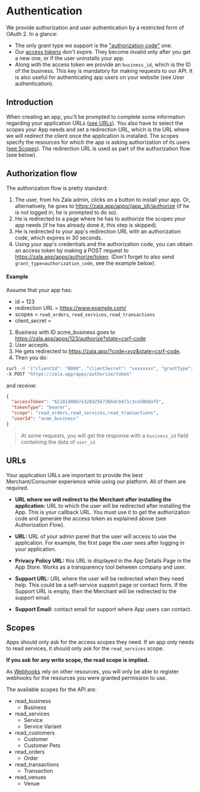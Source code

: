 # Authentication

We provide authorization and user authentication by a restricted form of OAuth 2. In a glance:

- The only grant type we support is the ["authorization code"](https://oauth.net/2/grant-types/authorization-code/) one.
- Our [access tokens](https://oauth.net/2/access-tokens/) don't expire. They become invalid only after you get a new one, or if the user uninstalls your app.
- Along with the access token we provide an `business_id`, which is the ID of the business. This key is mandatory for making requests to our API. It is also useful for authenticating app users on your website (see User authentication).

## Introduction

When creating an app, you'll be prompted to complete some information regarding your application URLs ([see URLs](https://github.com/zala-team/zala-api-docs/blob/master/resources/authentication.md#urls)). 
You also have to select the scopes your App needs and set a redirection URL, which is the URL where we will redirect the client once the application is installed. The scopes specify the resources for which the app is asking authorization of its users ([see Scopes](https://github.com/zala-team/zala-api-docs/blob/master/resources/authentication.md#scopes)). The redirection URL is used as part of the authorization flow (see below).

## Authorization flow

The authorization flow is pretty standard:

1. The user, from his Zala admin, clicks on a button to install your app. Or, alternatively, he goes to https://zala.app/apps/(app_id)/authorize (if he is not logged in, he is prompted to do so).
2. He is redirected to a page where he has to authorize the scopes your app needs (if he has already done it, this step is skipped).
3. He is redirected to your app's redirection URL with an authorization code, which expires in 30 seconds.
4. Using your app's credentials and the authorization code, you can obtain an access token by making a POST request to https://zala.app/apps/authorize/token. (Don't forget to also send `grant_type=authorization_code`, see the example below).

#### Example

Assume that your app has:

- id = 123
- redirection URL = https://www.example.com/
- scopes = `read_orders`, `read_services`, `read_transactions`
- client_secret = <your-client-secret>

1. Business with ID acme_business goes to https://zala.app/apps/123/authorize?state=csrf-code
2. User accepts.
3. He gets redirected to https://zala.app/?code=xyz&state=csrf-code.
4. Then you do:

```sh
curl -d '{"clientId": "0000", "clientSecret": "xxxxxxxx", "grantType": "authorization_code", "code": "xxxxxxxx" }' \
-X POST "https://zala.app/apps/authorize/token"
```

and receive:

```json
{
  "accessToken": "61181d08b7e328d256736hdcb671c3ce50b8af5",
  "tokenType": "bearer",
  "scope": "read_orders,read_services,read_transactions",
  "userId": "acme_business"
}
```

> At some requests, you will get the response with a `business_id` field containing the data of `user_id`

## URLs

Your application URLs are important to provide the best Merchant/Consumer experience while using our platform. All of them are required.

- **URL where we will redirect to the Merchant after installing the application:** URL to which the user will be redirected after installing the App. This is your callback URL. You must use it to get the authorization code and generate the access token as explained above (see Authorization Flow).

- **URL:** URL of your admin panel that the user will access to use the application. For example, the first page the user sees after logging in your application.

- **Privacy Policy URL:** this URL is displayed in the App Details Page in the App Store. Works as a transparency tool between company and user.

- **Support URL:** URL where the user will be redirected when they need help. This could be a self-service support page or contact form. If the Support URL is empty, then the Merchant will be redirected to the support email.

- **Support Email:** contact email for support where App users can contact.

## Scopes

Apps should only ask for the access scopes they need. If an app only needs to read services, it should only ask for the `read_services` scope.

**If you ask for any write scope, the read scope is implied.**

As [Webhooks](https://github.com/zala-team/zala-api-docs/blob/master/resources/webhook.md) rely on other resources, you will only be able to register webhooks for the resources you were granted permission to use.

The available scopes for the API are:

- read_business
  - Business
- read_services
  - Service
  - Service Variant
- read_customers
  - Customer
  - Customer Pets
- read_orders
  - Order
- read_transactions
  - Transaction
- read_venues
  - Venue

